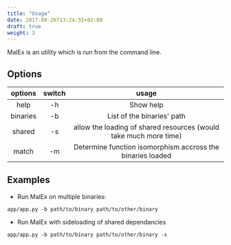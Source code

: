 ```yaml
---
title: "Usage"
date: 2017-08-26T13:24:55+02:00
draft: true
weight: 3
---
```



MalEx is an utility which is run from the command line.

## Options

| options | switch | usage |
| :---: | :---: | :---: |
| help | -h | Show help |
| binaries | -b | List of the binaries' path |
| shared  | -s | allow the loading of shared resources (would take much more time) |
| match | -m | Determine function isomorphism accross the binaries loaded |

## Examples

* Run MalEx on multiple binaries:

```
app/app.py -b path/to/binary path/to/other/binary
```

* Run MalEx with sideloading of shared dependancies

```
app/app.py -b path/to/binary path/to/other/binary -s
```
